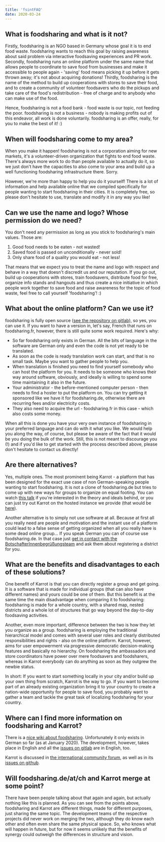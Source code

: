 ```yaml
---
title: 'fsintFAQ'
date: 2020-03-24
---
```


## What is foodsharing and what is it not?

Firstly, foodsharing is an NGO based in Germany whose goal it is to end food waste. foodsharing wants to reach this goal by raising awareness about said problem via interactive foodsaving experiences and PR work.
Secondly, foodsharing runs an online platform under the same name that allows people to coordinate to save food from businesses and make it accessible to people again - 'saving' food means picking it up before it gets thrown away; it's not about acquiring donations!
Thirdly, foodsharing is the name of the method to build up cooperations with stores to save their food, and to create a community of volunteer foodsavers who do the pickups and take care of the food's redistribution - free of charge and to anybody who can make use of the food.

Hence, foodsharing is not a food bank - food waste is our topic, not feeding the poor.
foodsharing is not a business - nobody is making profits out of this endeavor, all work is done voluntarily.
foodsharing is an offer, really, for you to make the best of it! :)

## When will foodsharing come to my area?

When you make it happen! foodsharing is not a corporation aiming for new markets, it's a volunteer-driven organization that fights to end food waste. There's always more work to do than people available to actually do it, so we just don't have the capacities to also come to your area and build up a well functioning foodsharing infrastructure there. Sorry.

However, we're more than happy to help you do it yourself! There is a lot of information and help available online that we compiled specifically for people wanting to start foodsharing in their cities. It is completely free, so please don't hesitate to use, translate and modify it in any way you like!


## Can we use the name and logo? Whose permission do we need?

You don't need any permission as long as you stick to foodsharing's main values. Those are:
1. Good food needs to be eaten - not wasted!
2. Saved food is passed on unconditionally - never sold!
3. Only share food of a quality you would eat - not less!

That means that we expect you to treat the name and logo with respect and behave in a way that doesn't discredit us and our reputation. If you go out, build up cooperations with stores, train foodsavers, distribute food for free, organize info stands and hangouts and thus create a nice initiative in which people work together to save food and raise awareness for the topic of food waste, feel free to call yourself 'foodsharing'! :)


## What about the online platform? Can we use it?

foodsharing is fully open source ([see the repository on gitlab](https://gitlab.com/foodsharing-dev/foodsharing/)), so yes, you can use it. If you want to have a version in, let's say, French that runs on foodsharing.fr, however, there is still quite some work required. Here's why:
- So far foodsharing only exists in German. All the bits of language in the software are German only and even the code is not yet ready to be translated.
- As soon as the code is ready translation work can start, and that is no small task. Maybe you want to gather people to help you.
- When translation is finished you need to find yourself somebody who can host the platform for you. It needs to be someone who knows their way around software, obviously, and ideally is willing to spend some time maintaining it also in the future.
- Your administrator - the before-mentioned computer person - then needs to find a hoster to put the platform on. You can try getting it sponsored like we have it for foodsharing.de, otherwise there are recurring fees and/or electricity costs.
- They also need to acquire the url - foodsharing.fr in this case - which also costs some money.

When all this is done you have your very own instance of foodsharing in your preferred language and can do with it what you like. We would help you along the way, of course, but please be aware of the fact that it would be you doing the bulk of the work. Still, this is not meant to discourage you (!) and if you'd like to get started with the process described above, please don't hesitate to contact us directly!


## Are there alternatives?

Yes, multiple ones. The most prominent being Karrot - a platform that has been designed for the exact use case of non German-speaking people wanting to start foodsharing. It is not a clone of foodsharing.de but tries to come up with new ways for groups to organize on equal footing. You can watch [this talk](https://foodsaving.today/en/blog/2019/01/01/35c3-talk) if you're interested in the theory and ideals behind, or you can just try out Karrot on the hosted instance we provide (that would be [here](https://karrot.world)).

Another alternative is to simply not use software at all. Because at first all you really need are people and motivation and the instant use of a platform could lead to a false sense of getting organized when all you really have is some dead online group...
If you speak German you can of course use foodsharing.de. In that case just [get in contact with the BotschafterInnenbegrüßungsteam](https://wiki.foodsharing.de/Bezirk_gr%C3%BCnden_oder_reaktivieren) and ask them about registering a district for you.


## What are the benefits and disadvantages to each of these solutions?

One benefit of Karrot is that you can directly register a group and get going. It is a software that is made for individual groups (that can also have different names) and yours could be one of them. But this benefit is at the same time the main disadvantage when comparing it to foodsharing: foodsharing is made for a whole country, with a shared map, nested districts and a whole lot of structures that go way beyond the day-to-day foodsaving activities.

Another, even more important, difference between the two is how they let you organize as a group. foodsharing is employing the traditional hierarchical model and comes with several user roles and clearly distributed responsibilities and rights - also on the online platform. Karrot, however, aims for user empowerment via progressive democratic decision-making features and basically no hierarchy. On foodsharing the ambassadors and store coordinators have power over mere foodsavers and foodsharers, whereas in Karrot everybody can do anything as soon as they outgrew the newbie status.

In short: If you want to start something locally in your city and/or build up your own thing from scratch, Karrot is the way to go. If you want to become part of an already existing organization bring it to your country to create a nation-wide opportunity for people to save food, you probably want to gather a team and tackle the great task of localizing foodsharing for your country.

## Where can I find more information on foodsharing and Karrot?

There is a [nice wiki about foodsharing](https://wiki.foodsharing.de). Unfortunately it only exists in German so far (as at January 2020). The development, however, takes place in English and all the [issues on gitlab](https://gitlab.com/foodsharing-dev/foodsharing/issues) are in English, too.

Karrot is discussed in [the international community forum](https://community.foodsaving.world/c/karrot), as well as in its [issues on github](https://github.com/yunity/karrot-frontend/issues).

## Will foodsharing.de/at/ch and Karrot merge at some point?

There have been people talking about that again and again, but actually nothing like this is planned. As you can see from the points above, foodsharing and Karrot are different things, made for different purposes, just sharing the same topic. The development teams of the respective projects did never work on merging the two, although they do know each other and often even share the same physical space. So, who knows what will happen in future, but for now it seems unlikely that the benefits of synergy could outweigh the differences in structure and vision.
